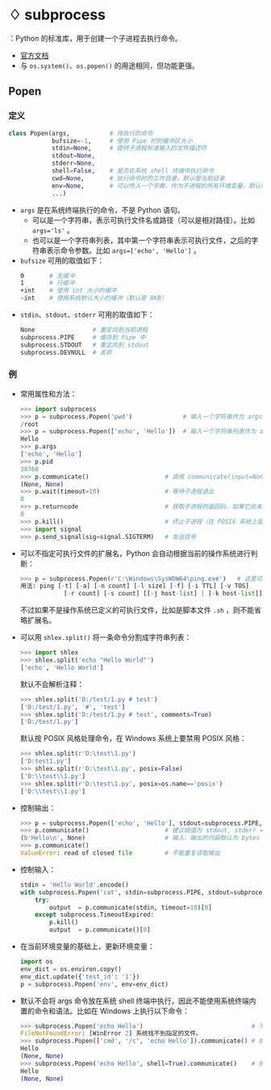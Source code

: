# ♢ subprocess

：Python 的标准库，用于创建一个子进程去执行命令。
- [官方文档](https://docs.python.org/3/library/subprocess.html)
- 与 `os.system()`、`os.popen()` 的用途相同，但功能更强。

## Popen

### 定义

```py
class Popen(args,           # 待执行的命令
            bufsize=-1,     # 使用 Pipe 时的缓冲区大小
            stdin=None,     # 提供子进程标准输入的文件描述符
            stdout=None,
            stderr=None,
            shell=False,    # 是否在系统 shell 终端中执行命令
            cwd=None,       # 执行命令时的工作目录，默认是当前目录
            env=None,       # 可以传入一个字典，作为子进程的所有环境变量。默认继承当前进程的所有环境变量
            ...)
```
- `args` 是在系统终端执行的命令，不是 Python 语句。
  - 可以是一个字符串，表示可执行文件名或路径（可以是相对路径）。比如 `args='ls'` 。
  - 也可以是一个字符串列表，其中第一个字符串表示可执行文件，之后的字符串表示命令参数。比如 `args=['echo', 'Hello']` 。
- `bufsize` 可用的取值如下：
  ```sh
  0       # 无缓冲
  1       # 行缓冲
  +int    # 使用 int 大小的缓冲
  -int    # 使用系统默认大小的缓冲（默认是 8KB）
  ```
- `stdin`、`stdout`、`stderr` 可用的取值如下：
  ```sh
  None                # 重定向到当前进程
  subprocess.PIPE     # 缓存到 Pipe 中
  subprocess.STDOUT   # 重定向到 stdout
  subprocess.DEVNULL  # 丢弃
  ```

### 例

- 常用属性和方法：
  ```py
  >>> import subprocess
  >>> p = subprocess.Popen('pwd')              # 输入一个字符串作为 args
  /root
  >>> p = subprocess.Popen(['echo', 'Hello'])  # 输入一个字符串列表作为 args
  Hello
  >>> p.args
  ['echo', 'Hello']
  >>> p.pid
  30760
  >>> p.communicate()                     # 调用 communicate(input=None, timeout=None) 会返回子进程的 (stdout, stderr)
  (None, None)
  >>> p.wait(timeout=10)                  # 等待子进程退出
  0
  >>> p.returncode                        # 获取子进程的返回码，如果它尚未退出则返回 None
  0
  >>> p.kill()                            # 终止子进程（在 POSIX 系统上是发送 SIGKILL 信号）
  >>> import signal
  >>> p.send_signal(sig=signal.SIGTERM)   # 发送信号
  ```

- 可以不指定可执行文件的扩展名，Python 会自动根据当前的操作系统进行判断：
  ```py
  >>> p = subprocess.Popen(r'C:\Windows\SysWOW64\ping.exe')   # 这里可以省略后缀 .exe
  用法: ping [-t] [-a] [-n count] [-l size] [-f] [-i TTL] [-v TOS]
              [-r count] [-s count] [[-j host-list] | [-k host-list]]
  ```
  不过如果不是操作系统已定义的可执行文件，比如是脚本文件 `.sh` ，则不能省略扩展名。

- 可以用 `shlex.split()` 将一条命令分割成字符串列表：
  ```py
  >>> import shlex
  >>> shlex.split('echo "Hello World"')
  ['echo', 'Hello World']
  ```
  默认不会解析注释：
  ```py
  >>> shlex.split('D:/test/1.py # test')
  ['D:/test/1.py', '#', 'test']
  >>> shlex.split('D:/test/1.py # test', comments=True)
  ['D:/test/1.py']
  ```
  默认按 POSIX 风格处理命令，在 Windows 系统上要禁用 POSIX 风格：
  ```py
  >>> shlex.split(r'D:\test\1.py')
  ['D:test1.py']
  >>> shlex.split(r'D:\test\1.py', posix=False)
  ['D:\\test\\1.py']
  >>> shlex.split(r'D:\test\1.py', posix=os.name=='posix')
  ['D:\\test\\1.py']
  ```

- 控制输出：
  ```py
  >>> p = subprocess.Popen(['echo', 'Hello'], stdout=subprocess.PIPE, stderr=subprocess.STDOUT)
  >>> p.communicate()                     # 建议赋值为 stdout, stderr = p.communicate()
  (b'Hello\n', None)                      # 输入、输出的内容默认为 bytes 类型
  >>> p.communicate()
  ValueError: read of closed file         # 不能重复读取输出
  ```

- 控制输入：
  ```py
  stdin = 'Hello World'.encode()
  with subprocess.Popen('cat', stdin=subprocess.PIPE, stdout=subprocess.PIPE, stderr=subprocess.STDOUT) as p:
      try:
          output  = p.communicate(stdin, timeout=10)[0]
      except subprocess.TimeoutExpired:
          p.kill()
          output  = p.communicate()[0]
  ```

- 在当前环境变量的基础上，更新环境变量：
  ```py
  import os
  env_dict = os.environ.copy()
  env_dict.update({'test_id': '1'})
  p = subprocess.Popen('env', env=env_dict)
  ```

- 默认不会将 args 命令放在系统 shell 终端中执行，因此不能使用系统终端内置的命令和语法。比如在 Windows 上执行以下命令：
  ```py
  >>> subprocess.Popen('echo Hello')                              # 不是在系统终端中执行，因此找不到 echo 命令
  FileNotFoundError: [WinError 2] 系统找不到指定的文件。
  >>> subprocess.Popen(['cmd', '/c', 'echo Hello']).communicate() # 换成用系统终端执行
  Hello
  (None, None)
  >>> subprocess.Popen('echo Hello', shell=True).communicate()    # 换成用系统终端执行
  Hello
  (None, None)
  ```



